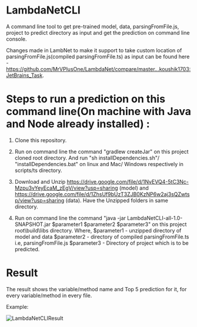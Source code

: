 # LambdaNetCLI

A command line tool to get pre-trained model, data, parsingFromFile.js, project to predict directory as input and get the prediction on command line console.

Changes made in LambNet to make it support to take custom location of parsingFromFile.js(compiled parsingFromFile.ts) as input can be found here - https://github.com/MrVPlusOne/LambdaNet/compare/master...koushik1703:JetBrains_Task.

# Steps to run a prediction on this command line(On machine with Java and Node already installed) :

1) Clone this repository.

2) Run on command line the command "gradlew createJar" on this project cloned root directory. And run "sh installDependencies.sh"/ "installDependencies.bat" on linux and Mac/ Windows respectively in scripts/ts directory.

3) Download and Unzip https://drive.google.com/file/d/1NvEVQ4-5tC3Nc-Mzpu3vYeyEcaM_zEgV/view?usp=sharing (model) and https://drive.google.com/file/d/1ZhsUf9bUzT3ZJB0KzNP6w2aj3sQZwtsp/view?usp=sharing (data). Have the Unzipped folders in same directory.

4) Run on command line the command "java -jar LambdaNetCLI-all-1.0-SNAPSHOT.jar $parameter1 $parameter2 $parameter3" on this project root\build\libs directory. 
Where,
$parameter1 - unzipped directory of model and data
$parameter2 - directory of compiled parsingFromFile.ts i.e, parsingFromFile.js
$parameter3 - Directory of project which is to be predicted.


# Result

The result shows the variable/method name and Top 5 prediction for it, for every variable/method in every file.

Example: 

![LambdaNetCLIResult](https://user-images.githubusercontent.com/45932617/101231589-8fd04d00-36ac-11eb-82be-1ce4d9017cba.png)
